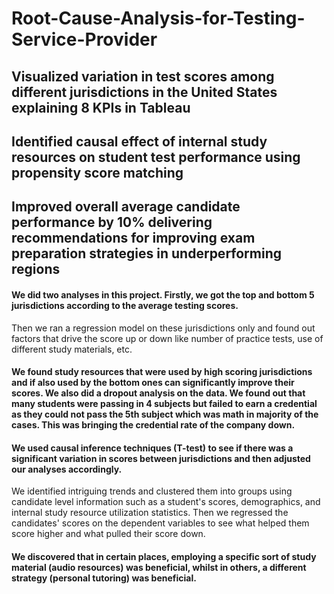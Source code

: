 # Root-Cause-Analysis-for-Testing-Service-Provider


## Visualized variation in test scores among different jurisdictions in the United States explaining 8 KPIs in Tableau 

## Identified causal effect of internal study resources on student test performance using propensity score matching

## Improved overall average candidate performance by 10% delivering recommendations for improving exam preparation strategies in underperforming regions

#### We did two analyses in this project. Firstly, we got the top and bottom 5 jurisdictions according to the average testing scores.
Then we ran a regression model on these jurisdictions only and found out factors that drive the score up or down like number of practice tests, use of different study materials, etc. 

#### We found study resources that were used by high scoring jurisdictions and if also used by the bottom ones can significantly improve their scores. We also did a dropout analysis on the data. We found out that many students were passing in 4 subjects but failed to earn a credential as they could not pass the 5th subject which was math in majority of the cases. This was bringing the credential rate of the company down.

#### We used causal inference techniques (T-test) to see if there was a significant variation in scores between jurisdictions and then adjusted our analyses accordingly.
We identified intriguing trends and clustered them into groups using candidate level information such as a student's scores, demographics, and internal study resource utilization statistics. Then we regressed the candidates' scores on the dependent variables to see what helped them score higher and what pulled their score down.

#### We discovered that in certain places, employing a specific sort of study material (audio resources) was beneficial, whilst in others, a different strategy (personal tutoring) was beneficial.
